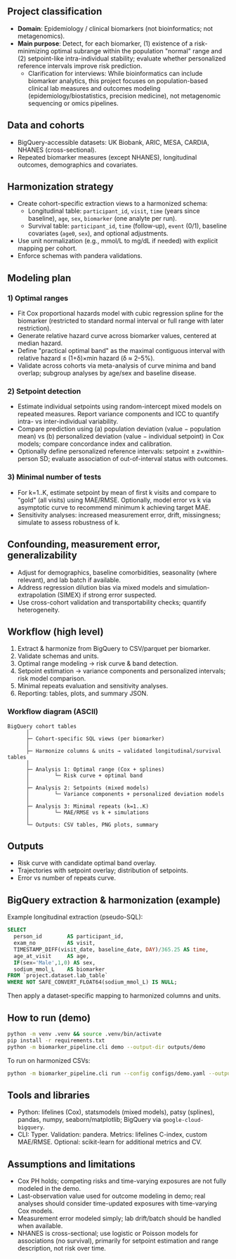 ## Project classification
- **Domain**: Epidemiology / clinical biomarkers (not bioinformatics; not metagenomics).
- **Main purpose**: Detect, for each biomarker, (1) existence of a risk-minimizing optimal subrange within the population "normal" range and (2) setpoint-like intra-individual stability; evaluate whether personalized reference intervals improve risk prediction.
  - Clarification for interviews: While bioinformatics can include biomarker analytics, this project focuses on population-based clinical lab measures and outcomes modeling (epidemiology/biostatistics, precision medicine), not metagenomic sequencing or omics pipelines.

## Data and cohorts
- BigQuery-accessible datasets: UK Biobank, ARIC, MESA, CARDIA, NHANES (cross-sectional).
- Repeated biomarker measures (except NHANES), longitudinal outcomes, demographics and covariates.

## Harmonization strategy
- Create cohort-specific extraction views to a harmonized schema:
  - Longitudinal table: `participant_id`, `visit`, `time` (years since baseline), `age`, `sex`, `biomarker` (one analyte per run).
  - Survival table: `participant_id`, `time` (follow-up), `event` (0/1), baseline covariates (`age0`, `sex`), and optional adjustments.
- Use unit normalization (e.g., mmol/L to mg/dL if needed) with explicit mapping per cohort.
- Enforce schemas with pandera validations.

## Modeling plan

### 1) Optimal ranges
- Fit Cox proportional hazards model with cubic regression spline for the biomarker (restricted to standard normal interval or full range with later restriction).
- Generate relative hazard curve across biomarker values, centered at median hazard.
- Define "practical optimal band" as the maximal contiguous interval with relative hazard ≤ (1+δ)×min hazard (δ ≈ 2–5%).
- Validate across cohorts via meta-analysis of curve minima and band overlap; subgroup analyses by age/sex and baseline disease.

### 2) Setpoint detection
- Estimate individual setpoints using random-intercept mixed models on repeated measures. Report variance components and ICC to quantify intra- vs inter-individual variability.
- Compare prediction using (a) population deviation (value − population mean) vs (b) personalized deviation (value − individual setpoint) in Cox models; compare concordance index and calibration.
- Optionally define personalized reference intervals: setpoint ± z×within-person SD; evaluate association of out-of-interval status with outcomes.

### 3) Minimal number of tests
- For k=1..K, estimate setpoint by mean of first k visits and compare to "gold" (all visits) using MAE/RMSE. Optionally, model error vs k via asymptotic curve to recommend minimum k achieving target MAE.
- Sensitivity analyses: increased measurement error, drift, missingness; simulate to assess robustness of k.

## Confounding, measurement error, generalizability
- Adjust for demographics, baseline comorbidities, seasonality (where relevant), and lab batch if available.
- Address regression dilution bias via mixed models and simulation-extrapolation (SIMEX) if strong error suspected.
- Use cross-cohort validation and transportability checks; quantify heterogeneity.

## Workflow (high level)
1. Extract & harmonize from BigQuery to CSV/parquet per biomarker.
2. Validate schemas and units.
3. Optimal range modeling → risk curve & band detection.
4. Setpoint estimation → variance components and personalized intervals; risk model comparison.
5. Minimal repeats evaluation and sensitivity analyses.
6. Reporting: tables, plots, and summary JSON.

### Workflow diagram (ASCII)
```
BigQuery cohort tables
      │
      ├─ Cohort-specific SQL views (per biomarker)
      │
      ├─ Harmonize columns & units → validated longitudinal/survival tables
      │
      ├─ Analysis 1: Optimal range (Cox + splines)
      │        └─ Risk curve + optimal band
      │
      ├─ Analysis 2: Setpoints (mixed models)
      │        └─ Variance components + personalized deviation models
      │
      ├─ Analysis 3: Minimal repeats (k=1..K)
      │        └─ MAE/RMSE vs k + simulations
      │
      └─ Outputs: CSV tables, PNG plots, summary
```

## Outputs
- Risk curve with candidate optimal band overlay.
- Trajectories with setpoint overlay; distribution of setpoints.
- Error vs number of repeats curve.

## BigQuery extraction & harmonization (example)
Example longitudinal extraction (pseudo-SQL):
```sql
SELECT
  person_id        AS participant_id,
  exam_no          AS visit,
  TIMESTAMP_DIFF(visit_date, baseline_date, DAY)/365.25 AS time,
  age_at_visit     AS age,
  IF(sex='Male',1,0) AS sex,
  sodium_mmol_L    AS biomarker
FROM `project.dataset.lab_table`
WHERE NOT SAFE_CONVERT_FLOAT64(sodium_mmol_L) IS NULL;
```
Then apply a dataset-specific mapping to harmonized columns and units.

## How to run (demo)
```bash
python -m venv .venv && source .venv/bin/activate
pip install -r requirements.txt
python -m biomarker_pipeline.cli demo --output-dir outputs/demo
```

To run on harmonized CSVs:
```bash
python -m biomarker_pipeline.cli run --config configs/demo.yaml --output-dir outputs/run1
```

## Tools and libraries
- Python: lifelines (Cox), statsmodels (mixed models), patsy (splines), pandas, numpy, seaborn/matplotlib; BigQuery via `google-cloud-bigquery`.
 - CLI: Typer. Validation: pandera. Metrics: lifelines C-index, custom MAE/RMSE. Optional: scikit-learn for additional metrics and CV.

## Assumptions and limitations
- Cox PH holds; competing risks and time-varying exposures are not fully modeled in the demo.
- Last-observation value used for outcome modeling in demo; real analyses should consider time-updated exposures with time-varying Cox models.
- Measurement error modeled simply; lab drift/batch should be handled when available.
 - NHANES is cross-sectional; use logistic or Poisson models for associations (no survival), primarily for setpoint estimation and range description, not risk over time.
